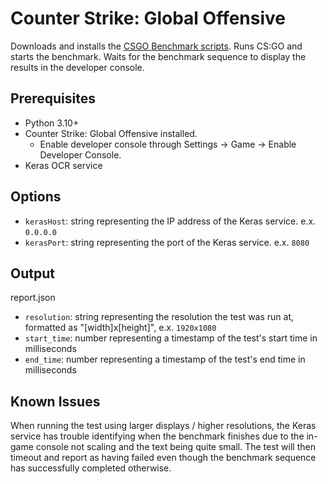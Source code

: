 # Counter Strike: Global Offensive

Downloads and installs the [CSGO Benchmark scripts](https://github.com/samisalreadytaken/csgo-benchmark). Runs CS:GO and starts the benchmark. Waits for the benchmark sequence to display the results in the developer console.

## Prerequisites

- Python 3.10+
- Counter Strike: Global Offensive installed.
    - Enable developer console through Settings -> Game -> Enable Developer Console.
- Keras OCR service

## Options

- `kerasHost`: string representing the IP address of the Keras service. e.x. `0.0.0.0` 
- `kerasPort`: string representing the port of the Keras service. e.x. `8080`

## Output

report.json
- `resolution`: string representing the resolution the test was run at, formatted as "[width]x[height]", e.x. `1920x1080`
- `start_time`: number representing a timestamp of the test's start time in milliseconds
- `end_time`: number representing a timestamp of the test's end time in milliseconds

## Known Issues
When running the test using larger displays / higher resolutions, the Keras service has trouble identifying when the benchmark finishes due to the in-game console not scaling and the text being quite small. The test will then timeout and report as having failed even though the benchmark sequence has successfully completed otherwise.
